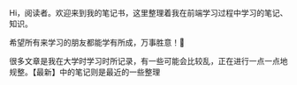 Hi，阅读者。欢迎来到我的笔记书，这里整理着我在前端学习过程中学习的笔记、知识。

希望所有来学习的朋友都能学有所成，万事胜意！:star2:

很多文章是我在大学时学习时所记录，有一些可能会比较乱，正在进行一点一点地规整。【最新】中的笔记则是最近的一些整理

